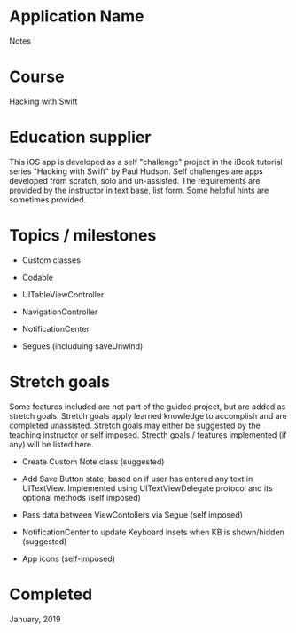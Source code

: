 # Application Name
Notes

# Course
Hacking with Swift

# Education supplier
This iOS app is developed as a self "challenge" project in the iBook tutorial series "Hacking with Swift" by Paul Hudson. Self challenges are apps developed from scratch, solo and un-assisted. The requirements are provided by the instructor in text base, list form. Some helpful hints are sometimes provided.

# Topics / milestones
- Custom classes

- Codable

- UITableViewController

- NavigationController

- NotificationCenter

- Segues (includuing saveUnwind)


# Stretch goals
Some features included are not part of the guided project, but are added as stretch goals. Stretch goals apply learned knowledge to accomplish and are completed unassisted. Stretch goals may either be suggested by the teaching instructor or self imposed. Strecth goals / features implemented (if any) will be listed here.

- Create Custom Note class (suggested)

- Add Save Button state, based on if user has entered any text in UITextView. Implemented using UITextViewDelegate protocol and its optional methods (self imposed)

- Pass data between ViewContollers via Segue (self imposed)

- NotificationCenter to update Keyboard insets when KB is shown/hidden (suggested)

- App icons (self-imposed)

# Completed
January, 2019
